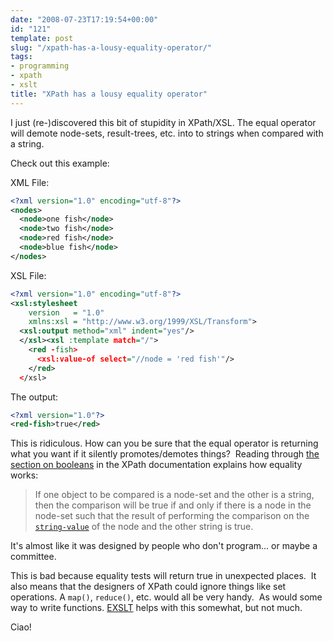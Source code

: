 ```yaml
---
date: "2008-07-23T17:19:54+00:00"
id: "121"
template: post
slug: "/xpath-has-a-lousy-equality-operator/"
tags:
- programming
- xpath
- xslt
title: "XPath has a lousy equality operator"
---
```


I just (re-)discovered this bit of stupidity in XPath/XSL. The equal operator
will demote node-sets, result-trees, etc. into to strings when compared with a
string.

Check out this example:

XML File:

```xml
<?xml version="1.0" encoding="utf-8"?>
<nodes>
  <node>one fish</node>
  <node>two fish</node>
  <node>red fish</node>
  <node>blue fish</node>
</nodes>
```

XSL File:

```xml
<?xml version="1.0" encoding="utf-8"?>
<xsl:stylesheet
    version   = "1.0"
    xmlns:xsl = "http://www.w3.org/1999/XSL/Transform">
  <xsl:output method="xml" indent="yes"/>
  </xsl><xsl :template match="/">
    <red -fish>
      <xsl:value-of select="//node = 'red fish'"/>
    </red>
  </xsl>
```

The output:

```xml
<?xml version="1.0"?>
<red-fish>true</red>
```

This is ridiculous. How can you be sure that the equal operator is returning
what you want if it silently promotes/demotes things?  Reading through
[the section on booleans](http://www.w3.org/TR/xpath#booleans) in the XPath
documentation explains how equality works:

> If one object to be compared is a node-set and the other is a string, then
> the comparison will be true if and only if there is a node in the node-set
> such that the result of performing the comparison on the
> [`string-value`](http://www.w3.org/TR/xpath#dt-string-value) of the node and
> the other string is true.

It's almost like it was designed by people who don't program... or maybe a
committee.

This is bad because equality tests will return true in unexpected places.  It
also means that the designers of XPath could ignore things like set
operations. A `map()`, `reduce()`, etc. would all be very handy.  As would
some way to write functions. [EXSLT](http://www.exslt.org/) helps with this
somewhat, but not much.

Ciao!
